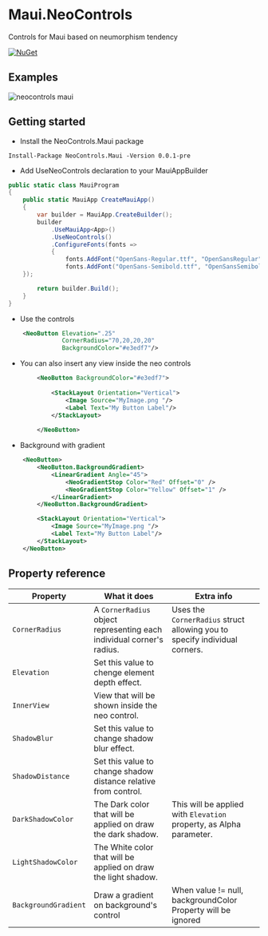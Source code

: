 # Maui.NeoControls

Controls for Maui based on neumorphism tendency

 [![NuGet](https://img.shields.io/nuget/v/NeoControls.Maui.svg)](https://www.nuget.org/packages/NeoControls.Maui/)

## Examples

![neocontrols maui](https://user-images.githubusercontent.com/19656249/173261798-dee8093a-1dad-4e79-a35d-139bfac66fd5.gif)


## Getting started

- Install the NeoControls.Maui package

 ```
 Install-Package NeoControls.Maui -Version 0.0.1-pre
 ```

- Add UseNeoControls declaration to your MauiAppBuilder

```csharp
public static class MauiProgram
{
	public static MauiApp CreateMauiApp()
	{
		var builder = MauiApp.CreateBuilder();
		builder
			.UseMauiApp<App>()
			.UseNeoControls()
			.ConfigureFonts(fonts =>
			{
				fonts.AddFont("OpenSans-Regular.ttf", "OpenSansRegular");
				fonts.AddFont("OpenSans-Semibold.ttf", "OpenSansSemibold");
    });

		return builder.Build();
	}
}
```


- Use the controls

```xml
    <NeoButton Elevation=".25"
               CornerRadius="70,20,20,20"
               BackgroundColor="#e3edf7"/>
```

- You can also insert any view inside the neo controls

```xml
        <NeoButton BackgroundColor="#e3edf7">
            
            <StackLayout Orientation="Vertical">
                <Image Source="MyImage.png "/>
                <Label Text="My Button Label"/>
            </StackLayout>
            
        </NeoButton>
```

- Background with gradient

```xml
    <NeoButton>
        <NeoButton.BackgroundGradient>
            <LinearGradient Angle="45">
                <NeoGradientStop Color="Red" Offset="0" />
                <NeoGradientStop Color="Yellow" Offset="1" />
            </LinearGradient>
        </NeoButton.BackgroundGradient>

        <StackLayout Orientation="Vertical">
            <Image Source="MyImage.png "/>
            <Label Text="My Button Label"/>
        </StackLayout>
    </NeoButton>
```

## Property reference

| Property            | What it does                                                          | Extra info                                                                 |
| ------------------- | --------------------------------------------------------------------- | -------------------------------------------------------------------------- |
| `CornerRadius`      | A `CornerRadius` object representing each individual corner's radius. | Uses the `CornerRadius` struct allowing you to specify individual corners. |
| `Elevation`         | Set this value to chenge element depth effect.                        |                                                                            |
| `InnerView`         | View that will be shown inside the neo control.                       |                                                                            |
| `ShadowBlur`        | Set this value to change shadow blur effect.                          |                                                                            |
| `ShadowDistance`    | Set this value to change shadow distance relative from control.       |                                                                            |
| `DarkShadowColor`   | The Dark color that will be applied on draw the dark shadow.          | This will be applied with `Elevation` property, as Alpha parameter.        |
| `LightShadowColor`  | The White color that will be applied on draw the light shadow.        |                                                                            |
| `BackgroundGradient`| Draw a gradient on background's control                               | When value != null, backgroundColor Property will be ignored               |



